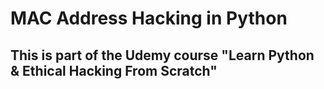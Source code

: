 # MAC Address Hacking in Python

## This is part of the Udemy course "Learn Python & Ethical Hacking From Scratch"